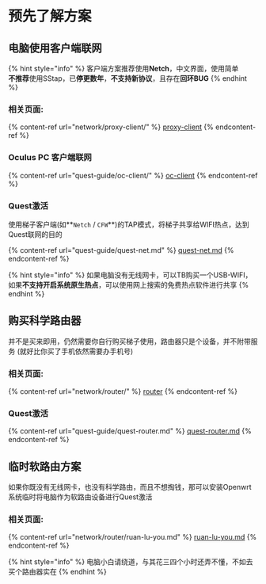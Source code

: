 # 预先了解方案

## 电脑使用客户端联网

{% hint style="info" %}
客户端方案推荐使用**Netch**，中文界面，使用简单\
**不推荐**使用SStap，已**停更数年**，**不支持新协议**，且存在**回环BUG**
{% endhint %}

### 相关页面:

{% content-ref url="network/proxy-client/" %}
[proxy-client](network/proxy-client/)
{% endcontent-ref %}

### Oculus PC 客户端联网

{% content-ref url="quest-guide/oc-client/" %}
[oc-client](quest-guide/oc-client/)
{% endcontent-ref %}

### Quest激活

使用梯子客户端(如**`Netch` / `CFW`**)的TAP模式，将梯子共享给WIFI热点，达到Quest联网的目的

{% content-ref url="quest-guide/quest-net.md" %}
[quest-net.md](quest-guide/quest-net.md)
{% endcontent-ref %}

{% hint style="info" %}
如果电脑没有无线网卡，可以TB购买一个USB-WIFI，如果**不支持开启系统原生热点**，可以使用网上搜索的免费热点软件进行共享
{% endhint %}

## 购买科学路由器

并不是买来即用，仍然需要你自行购买梯子使用，路由器只是个设备，并不附带服务 (就好比你买了手机依然需要办手机号)

### 相关页面:

{% content-ref url="network/router/" %}
[router](network/router/)
{% endcontent-ref %}

### Quest激活

{% content-ref url="quest-guide/quest-router.md" %}
[quest-router.md](quest-guide/quest-router.md)
{% endcontent-ref %}

## 临时软路由方案

如果你既没有无线网卡，也没有科学路由，而且不想掏钱，那可以安装Openwrt系统临时将电脑作为软路由设备进行Quest激活

### 相关页面:

{% content-ref url="network/router/ruan-lu-you.md" %}
[ruan-lu-you.md](network/router/ruan-lu-you.md)
{% endcontent-ref %}

{% hint style="info" %}
电脑小白请绕道，与其花三四个小时还弄不懂，不如去买个路由器实在
{% endhint %}
